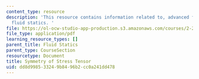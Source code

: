 ```yaml
---
content_type: resource
description: 'This resource contains information related to, advanced fluid mechanics,
  fluid statics. '
file: https://ol-ocw-studio-app-production.s3.amazonaws.com/courses/2-25-advanced-fluid-mechanics-fall-2013/dd8d998533249b8496b2cc0a241dd478_MIT2_25F13_sym_of_str_ten.pdf
file_type: application/pdf
learning_resource_types: []
parent_title: Fluid Statics
parent_type: CourseSection
resourcetype: Document
title: Symmetry of Stress Tensor
uid: dd8d9985-3324-9b84-96b2-cc0a241dd478
---
```

